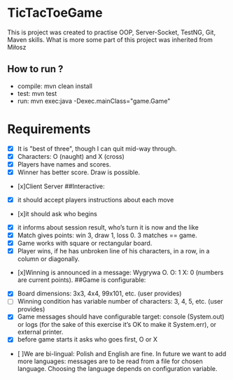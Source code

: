 # TicTacToeGame

This is project was created to practise OOP, Server-Socket, TestNG, Git, Maven skills.
What is more some part of this project was inherited from Miłosz

## How to run ?
- compile: mvn clean install
- test: mvn test
- run: mvn exec:java -Dexec.mainClass="game.Game"


# Requirements

- [x] It is "best of three", though I can quit mid-way through.
- [x] Characters: O (naught) and X (cross)
- [x] Players have names and scores.
- [x] Winner has better score. Draw is possible.
- [x]Client Server 
##Interactive:
- [x] it should accept players instructions about each move
- [x]it should ask who begins
- [x] it informs about session result, who’s turn it is now and the like
- [x] Match gives points: win 3, draw 1, loss 0. 3 matches == game.
- [x] Game works with square or rectangular board.
- [x] Player wins, if he has unbroken line of his characters, in a row, in a column or diagonally.
- [x]Winning is announced in a message: Wygrywa O. O: 1 X: 0 (numbers are current points).
##Game is configurable:
- [x] Board dimensions: 3x3, 4x4, 99x101, etc. (user provides)
- [ ] Winning condition has variable number of characters: 3, 4, 5, etc. (user provides)
- [x] Game messages should have configurable target: console (System.out) or logs (for the sake of this exercise it’s OK to make it System.err), or external printer.
- [x] before game starts it asks who goes first, O or X
- [ ]We are bi-lingual: Polish and English are fine. In future we want to add more languages: messages are to be read from a file for chosen language. Choosing the language depends on configuration variable.


